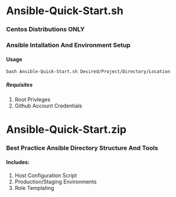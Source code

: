 # Ansible-Quick-Start.sh
### Centos Distributions ONLY
### Ansible Intallation And Environment Setup
#### Usage
`bash Ansible-Quick-Start.sh Desired/Project/Directory/Location`

##### Requisites
1. Root Privleges
2. Github Account Credentials

# Ansible-Quick-Start.zip
### Best Practice Ansible Directory Structure And Tools
#### Includes: 
1. Host Configuration Script
2. Production/Staging Environments
3. Role Templating
